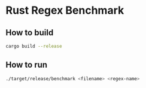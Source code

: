 # Rust Regex Benchmark

## How to build

```sh
cargo build --release
```

## How to run

```sh
./target/release/benchmark <filename> <regex-name>
```
